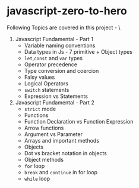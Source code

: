 # javascript-zero-to-hero

Following Topics are covered in this project - \

1. Javascript Fundamental - Part 1
   - Variable naming conventions
   - Data types in Js - 7 primitive + Object types
   - `let`,`const` and `var` types
   - Operator precedence
   - Type conversion and coercion
   - Falsy values
   - Logical Operators
   - `switch` statements
   - Expression vs Statements
2. Javascript Fundamental - Part 2
   - `strict` mode
   - Functions
   - Function Declaration vs Function Expression
   - Arrow functions
   - Argument vs Parameter
   - Arrays and important methods
   - Objects
   - Dot vs bracket notation in objects
   - Object methods
   - `for` loop
   - `break` and `continue` in for loop
   - `while` loop
